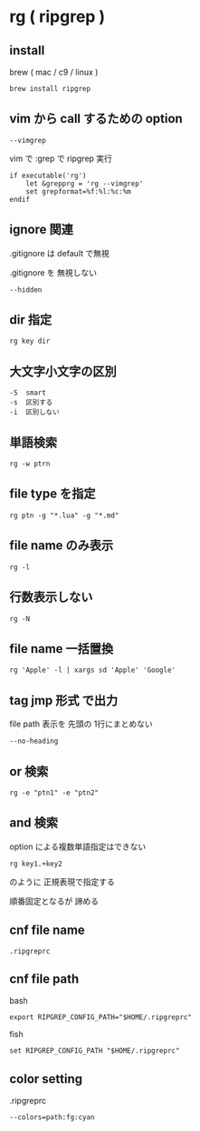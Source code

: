 
# rg  ( ripgrep )


## install

brew ( mac / c9 / linux )

```
brew install ripgrep
```


## vim から call するための option

```
--vimgrep
```

vim で :grep で ripgrep 実行

```
if executable('rg')
    let &grepprg = 'rg --vimgrep'
    set grepformat=%f:%l:%c:%m
endif
```


## ignore 関連

.gitignore は default で無視

.gitignore を 無視しない

```
--hidden
```


## dir 指定

```
rg key dir
```


## 大文字小文字の区別

```
-S  smart
-s  区別する
-i  区別しない
```


## 単語検索

```
rg -w ptrn
```


## file type を指定

```
rg ptn -g "*.lua" -g "*.md"
```


## file name のみ表示

```
rg -l
```


## 行数表示しない

```
rg -N
```


## file name 一括置換

```
rg 'Apple' -l | xargs sd 'Apple' 'Google'
```


## tag jmp 形式 で出力

file path 表示を 先頭の 1行にまとめない

```
--no-heading
```


## or 検索

```
rg -e "ptn1" -e "ptn2" 
```


## and 検索

option による複数単語指定はできない

```
rg key1.+key2
```

のように 正規表現で指定する

順番固定となるが 諦める


## cnf file name

`.ripgreprc`


## cnf file path

bash

```
export RIPGREP_CONFIG_PATH="$HOME/.ripgreprc"
```

fish

```
set RIPGREP_CONFIG_PATH "$HOME/.ripgreprc"
```


## color setting

.ripgreprc

```
--colors=path:fg:cyan
```



